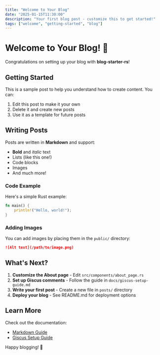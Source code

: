 ```yaml
---
title: "Welcome to Your Blog"
date: "2025-01-15T11:30:00"
description: "Your first blog post - customize this to get started!"
tags: ["welcome", "getting-started", "blog"]
---
```


# Welcome to Your Blog! 🎉

Congratulations on setting up your blog with **blog-starter-rs**!

## Getting Started

This is a sample post to help you understand how to create content. You can:

1. Edit this post to make it your own
2. Delete it and create new posts
3. Use it as a template for future posts

## Writing Posts

Posts are written in **Markdown** and support:

- **Bold** and *italic* text
- Lists (like this one!)
- Code blocks
- Images
- And much more!

### Code Example

Here's a simple Rust example:

```rust
fn main() {
    println!("Hello, world!");
}
```

### Adding Images

You can add images by placing them in the `public/` directory:

```markdown
![Alt text](/path/to/image.png)
```

## What's Next?

1. **Customize the About page** - Edit `src/components/about_page.rs`
2. **Set up Giscus comments** - Follow the guide in `docs/giscus-setup-guide.md`
3. **Write your first post** - Create a new file in `posts/` directory
4. **Deploy your blog** - See README.md for deployment options

## Learn More

Check out the documentation:

- [Markdown Guide](../docs/markdown-guide.md)
- [Giscus Setup Guide](../docs/giscus-setup-guide.md)

Happy blogging! 🚀
